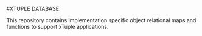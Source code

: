 #XTUPLE DATABASE

This repository contains implementation specific object relational maps and functions to support xTuple applications.